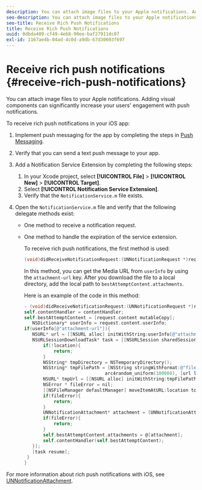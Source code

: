 ```yaml
---
description: You can attach image files to your Apple notifications. Adding visual components can significantly increase your users' engagement with push notifications.
seo-description: You can attach image files to your Apple notifications. Adding visual components can significantly increase your users' engagement with push notifications.
seo-title: Receive Rich Push Notifications
title: Receive Rich Push Notifications
uuid: 0dbda409-cf49-4eb8-90ee-baf27911dc07
exl-id: 1167ae4b-04ad-4c0d-a9db-67d30693f697
---
```

# Receive rich push notifications {#receive-rich-push-notifications}

You can attach image files to your Apple notifications. Adding visual components can significantly increase your users' engagement with push notifications.

To receive rich push notifications in your iOS app:

1. Implement push messaging for the app by completing the steps in [Push Messaging](/help/ios/messaging-main/push-messaging/push-messaging.md). 
1. Verify that you can send a text push message to your app. 
1. Add a Notification Service Extension by completing the following steps:

   1. In your Xcode project, select  **[!UICONTROL File]** > **[!UICONTROL New]** > **[!UICONTROL Target]**. 
   1. Select **[!UICONTROL Notification Service Extension]**. 
   1. Verify that the `NotificationService.m` file exists.

1. Open the `NotificationService.m` file and verify that the following delegate methods exist:

   * One method to receive a notification request. 
   * One method to handle the expiration of the service extension.

     To receive rich push notifications, the first method is used: 

     ```objective-c
     (void)didReceiveNotificationRequest:(UNNotificationRequest *)request withContentHandler:(void (^)(UNNotificationContent *contentToDeliver))contentHandler;
     ```

     In this method, you can get the Media URL from `userInfo` by using the `attachment-url` key. After you download the file to a local directory, add the local path to `bestAttemptContent.attachments`.

     Here is an example of the code in this method: 

     ```objective-c
     - (void)didReceiveNotificationRequest:(UNNotificationRequest *)request withContentHandler:(void (^)(UNNotificationContent * _Nonnull))contentHandler {
     self.contentHandler = contentHandler;
     self.bestAttemptContent = [request.content mutableCopy];
        NSDictionary* userInfo = request.content.userInfo;
     if(userInfo[@"attachment-url"]){
        NSURL* url = [[NSURL alloc] initWithString:userInfo[@"attachment-url"]];
        NSURLSessionDownloadTask* task = [[NSURLSession sharedSession] downloadTaskWithURL:url completionHandler:^(NSURL * _Nullable location, NSURLResponse * _Nullable response, NSError * _Nullable error) {
            if(!location){
                return;
            }
            NSString* tmpDirectory = NSTemporaryDirectory();
            NSString* tmpFilePath = [NSString stringWithFormat:@"file://%@%d%d%@", tmpDirectory, arc4random_uniform(100000),
                                   arc4random_uniform(100000), [url lastPathComponent]];
            NSURL* tmpUrl = [[NSURL alloc] initWithString:tmpFilePath];
            NSError * fileError = nil;
            [[NSFileManager defaultManager] moveItemAtURL:location toURL:tmpUrl error:&amp;fileError];
            if(fileError){
                return;
            }
            UNNotificationAttachment* attachment = [UNNotificationAttachment attachmentWithIdentifier:@"video" URL:tmpUrl options:nil error:&amp;fileError];
            if(fileError){
                return;
            }
            self.bestAttemptContent.attachments = @[attachment];
            self.contentHandler(self.bestAttemptContent);
        }];
        [task resume];
      }
     }
     ```


For more information about rich push notifications with iOS, see [UNNotificationAttachment](https://developer.apple.com/documentation/usernotifications/unnotificationattachment).
